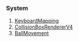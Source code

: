### System

1. [KeyboardMapping](KeyboardMapping.md)
2. [CollisionBoxRendererV4](CollisionBoxRendererV4.md)
3. [BallMovement](BallMovement.md)